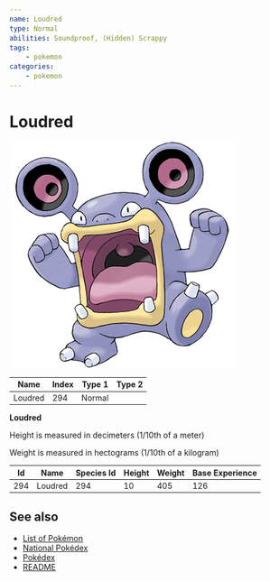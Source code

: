 ```yaml
---
name: Loudred
type: Normal
abilities: Soundproof, (Hidden) Scrappy
tags:
    - pokemon
categories:
    - pokemon
---
```


# Loudred


![Loudred](images/294.png)

| **Name** | **Index** | **Type 1** | **Type 2** |
|----|----|----|----|
| Loudred | 294 | Normal  |  |

**Loudred** 


Height is measured in decimeters (1/10th of a meter)

Weight is measured in hectograms (1/10th of a kilogram)

| **Id** | **Name** | **Species Id** | **Height** | **Weight** | **Base Experience** |
|--------|----------|----------------|------------|------------|---------------------|
| 294 | Loudred | 294 | 10 | 405 | 126 |


## See also

- [List of Pokémon](../pokemon.md)
- [National Pokédex](../national_pokedex.md)
- [Pokédex](../pokedex.md)
- [README](../README.md)
